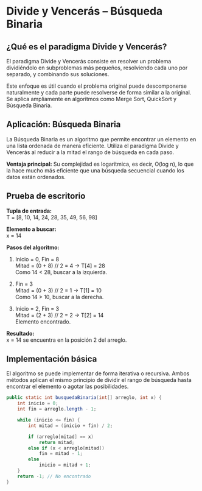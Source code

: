 # Divide y Vencerás – Búsqueda Binaria

## ¿Qué es el paradigma Divide y Vencerás?

El paradigma Divide y Vencerás consiste en resolver un problema dividiéndolo en subproblemas más pequeños, resolviendo cada uno por separado, y combinando sus soluciones.

Este enfoque es útil cuando el problema original puede descomponerse naturalmente y cada parte puede resolverse de forma similar a la original. Se aplica ampliamente en algoritmos como Merge Sort, QuickSort y Búsqueda Binaria.

## Aplicación: Búsqueda Binaria

La Búsqueda Binaria es un algoritmo que permite encontrar un elemento en una lista ordenada de manera eficiente. Utiliza el paradigma Divide y Vencerás al reducir a la mitad el rango de búsqueda en cada paso.

**Ventaja principal:** Su complejidad es logarítmica, es decir, O(log n), lo que la hace mucho más eficiente que una búsqueda secuencial cuando los datos están ordenados.

## Prueba de escritorio

**Tupla de entrada:**  
T = [8, 10, 14, 24, 28, 35, 49, 56, 98]

**Elemento a buscar:**  
x = 14

**Pasos del algoritmo:**

1. Inicio = 0, Fin = 8  
   Mitad = (0 + 8) // 2 = 4 → T[4] = 28  
   Como 14 < 28, buscar a la izquierda.

2. Fin = 3  
   Mitad = (0 + 3) // 2 = 1 → T[1] = 10  
   Como 14 > 10, buscar a la derecha.

3. Inicio = 2, Fin = 3  
   Mitad = (2 + 3) // 2 = 2 → T[2] = 14  
   Elemento encontrado.

**Resultado:**  
x = 14 se encuentra en la posición 2 del arreglo.

## Implementación básica

El algoritmo se puede implementar de forma iterativa o recursiva. Ambos métodos aplican el mismo principio de dividir el rango de búsqueda hasta encontrar el elemento o agotar las posibilidades.

```java
public static int busquedaBinaria(int[] arreglo, int x) {
    int inicio = 0;
    int fin = arreglo.length - 1;

    while (inicio <= fin) {
        int mitad = (inicio + fin) / 2;

        if (arreglo[mitad] == x)
            return mitad;
        else if (x < arreglo[mitad])
            fin = mitad - 1;
        else
            inicio = mitad + 1;
    }
    return -1; // No encontrado
}
